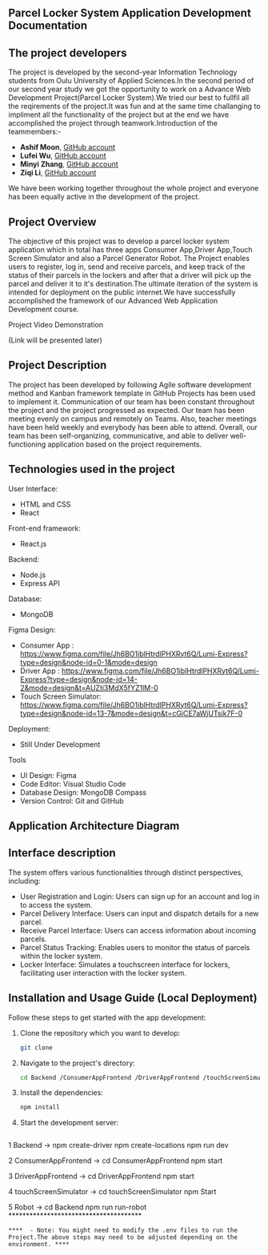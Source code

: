 ## Parcel Locker System Application Development Documentation

## The project developers

The project is developed by the second-year Information Technology students from Oulu University of Applied Sciences.In the second period of our second year study we got the opportunity to work on a Advance Web Development Project(Parcel Locker System).We tried our best to fullfil all the reqirements of the project.It was fun and at the same time challanging to impliment all the functionality of the project but at the end we have accomplished the project through teamwork.Introduction of the teammembers:-


- **Ashif Moon**, [GitHub account](https://github.com/AshifkhaMoon)
- **Lufei Wu**, [GitHub account](https://github.com/lufeiwu22)
- **Minyi Zhang**, [GitHub account](https://github.com/minyizhangg)
- **Ziqi Li**, [GitHub account](https://github.com/ZiqiLi28)

We have been working together throughout the whole project and everyone has been equally active in the development of the project.


## Project Overview

The objective of this project was to develop a parcel locker system application which in total has three apps Consumer App,Driver App,Touch Screen Simulator and also a Parcel Generator Robot. The Project enables users to register, log in, send and receive parcels, and keep track of the status of their parcels in the lockers and after that a driver will pick up the parcel and deliver it to it's destination.The ultimate iteration of the system is intended for deployment on the public internet.We have successfully accomplished the framework of our Advanced Web Application Development course.

Project Video Demonstration

(Link will be presented later)


## Project Description
The project has been developed by following Agile software development method and Kanban framework template in GitHub Projects has been used to implement it. Communication of our team has been constant throughout the project and the project progressed as expected. Our team has been meeting evenly on campus and remotely on Teams. Also, teacher meetings have been held weekly and everybody has been able to attend. Overall, our team has been self-organizing, communicative, and able to deliver well-functioning application based on the project requirements.

## Technologies used in the project
User Interface:
- HTML and CSS
- React 

Front-end framework:
- React.js 

Backend:
- Node.js 
- Express API


Database:
- MongoDB

Figma Design:
- Consumer App : https://www.figma.com/file/Jh6BO1iblHtrdlPHXRyt6Q/Lumi-Express?type=design&node-id=0-1&mode=design
- Driver App : https://www.figma.com/file/Jh6BO1iblHtrdlPHXRyt6Q/Lumi-Express?type=design&node-id=14-2&mode=design&t=AUZti3MdX5fYZ1lM-0
- Touch Screen Simulator: https://www.figma.com/file/Jh6BO1iblHtrdlPHXRyt6Q/Lumi-Express?type=design&node-id=13-7&mode=design&t=cGiCE7aWjUTsik7F-0

Deployment:
- Still Under Development

Tools
- UI Design: Figma
- Code Editor: Visual Studio Code
- Database Design: MongoDB Compass
- Version Control: Git and GitHub

## Application Architecture Diagram




## Interface description

The system offers various functionalities through distinct perspectives, including:

- User Registration and Login: Users can sign up for an account and log in to access the system.
- Parcel Delivery Interface: Users can input and dispatch details for a new parcel.
- Receive Parcel Interface: Users can access information about incoming parcels.
- Parcel Status Tracking: Enables users to monitor the status of parcels within the locker system.
- Locker Interface: Simulates a touchscreen interface for lockers, facilitating user interaction with the locker system.

## Installation and Usage Guide (Local Deployment)
Follow these steps to get started with the app development:

1. Clone the repository which you want to develop:
   
   ```bash
   git clone 
   ```

2. Navigate to the project's directory:
   
   ```bash
   cd Backend /ConsumerAppFrontend /DriverAppFrontend /touchScreenSimulator
   ```

3. Install the dependencies:
   
   ```bash
   npm install
   ```



4. Start the development server:
   
   ```bash
  1 Backend -> npm create-driver
               npm create-locations
               npm run dev
   
  2 ConsumerAppFrontend -> cd ConsumerAppFrontend
                           npm start

  3 DriverAppFrontend -> cd DriverAppFrontend
                         npm start

  4 touchScreenSimulator -> cd touchScreenSimulator
                            npm Start

  5 Robot               ->  cd Backend
                            npm run run-robot **************************************


   ```
 ****  - Note: You might need to modify the .env files to run the Project.The above steps may need to be adjusted depending on the environment. ****
